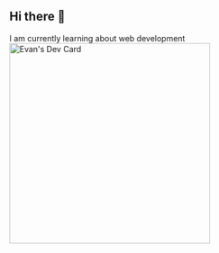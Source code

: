 ## Hi there 👋
I am currently learning about web development
<a href="https://app.daily.dev/evan23"><img src="https://api.daily.dev/devcards/v2/NkLhmkyZII8RvhwK2t7wh.png?type=default&r=0ok" width="356" alt="Evan's Dev Card"/></a>
